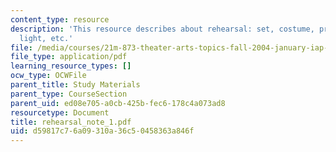 ```yaml
---
content_type: resource
description: 'This resource describes about rehearsal: set, costume, prop, sound,
  light, etc.'
file: /media/courses/21m-873-theater-arts-topics-fall-2004-january-iap-2005/d59817c76a09310a36c50458363a846f_rehearsal_note_1.pdf
file_type: application/pdf
learning_resource_types: []
ocw_type: OCWFile
parent_title: Study Materials
parent_type: CourseSection
parent_uid: ed08e705-a0cb-425b-fec6-178c4a073ad8
resourcetype: Document
title: rehearsal_note_1.pdf
uid: d59817c7-6a09-310a-36c5-0458363a846f
---
```

